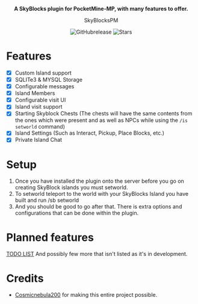 <p align="center">
    <b>A SkyBlocks plugin for PocketMine-MP, with many features to offer.</b>
  
  <p align="center">
SkyBlocksPM
</p>

<p align="center">
    <img alt="GitHubrelease" src="https://img.shields.io/github/v/release/Vecnavium-pm-pl/SkyBlocksPM?label=release&sort=semver">
      <img alt="Stars" src= "https://img.shields.io/github/stars/Vecnavium-pm-pl/SkyBlocksPM?style=for-the-badge">
</p>

# Features 

- [x] Custom Island support
- [x] SQLITe3 & MYSQL Storage
- [x] Configurable messages
- [x] Island Members
- [x] Configurable visit UI
- [x] Island visit support
- [x] Starting Skyblock Chests (The chests will have the same contents from the ones which were present and as well as NPCs while using the `/is setworld` command)
- [x] Island Settings (Such as Interact, Pickup, Place Blocks, etc.)
- [x] Private Island Chat

# Setup 

1. Once you have installed the plugin onto the server before you go on creating SkyBlock islands you must setworld.
2. To setworld teleport to the world with your SkyBlocks Island you have built and run /sb setworld
3. And you should be good to go after that. There is extra options and configurations that can be done within the plugin.


# Planned features

[TODO LIST](TODO.md)
And possibly few more that isn't listed as it's in development.

# Credits 

- [Cosmicnebula200](https://github.com/cosmicnebula200) for making this entire project possible.
